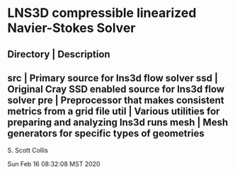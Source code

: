 # LNS3D compressible linearized Navier-Stokes Solver

Directory  |  Description
----------------------------------------------------------------------
src   |  Primary source for lns3d flow solver
ssd   |  Original Cray SSD enabled source for lns3d flow solver
pre   |  Preprocessor that makes consistent metrics from a grid file
util  |  Various utilities for preparing and analyzing lns3d runs
mesh  |  Mesh generators for specific types of geometries
----------------------------------------------------------------------

S. Scott Collis

Sun Feb 16 08:32:08 MST 2020
